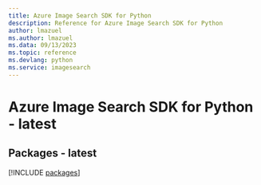 ```yaml
---
title: Azure Image Search SDK for Python
description: Reference for Azure Image Search SDK for Python
author: lmazuel
ms.author: lmazuel
ms.data: 09/13/2023
ms.topic: reference
ms.devlang: python
ms.service: imagesearch
---
```

# Azure Image Search SDK for Python - latest
## Packages - latest
[!INCLUDE [packages](image-search-index.md)]